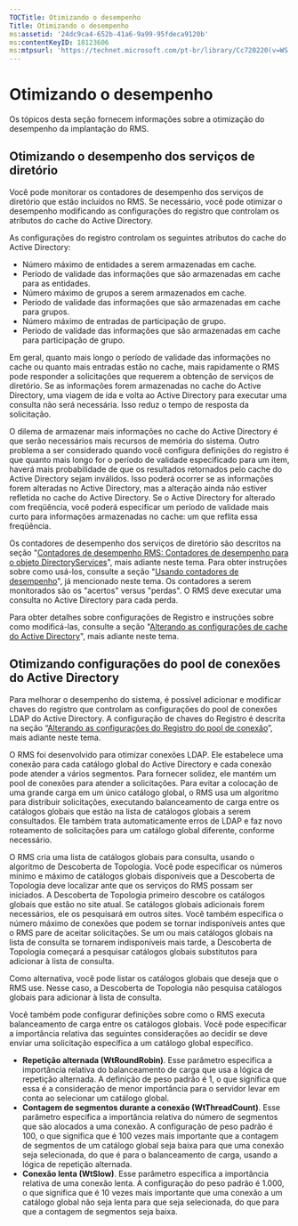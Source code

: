```yaml
---
TOCTitle: Otimizando o desempenho
Title: Otimizando o desempenho
ms:assetid: '24dc9ca4-652b-41a6-9a99-95fdeca9120b'
ms:contentKeyID: 18123606
ms:mtpsurl: 'https://technet.microsoft.com/pt-br/library/Cc720220(v=WS.10)'
---
```


Otimizando o desempenho
=======================

Os tópicos desta seção fornecem informações sobre a otimização do desempenho da implantação do RMS.

Otimizando o desempenho dos serviços de diretório
-------------------------------------------------

Você pode monitorar os contadores de desempenho dos serviços de diretório que estão incluídos no RMS. Se necessário, você pode otimizar o desempenho modificando as configurações do registro que controlam os atributos do cache do Active Directory.

As configurações do registro controlam os seguintes atributos do cache do Active Directory:

-   Número máximo de entidades a serem armazenadas em cache.
-   Período de validade das informações que são armazenadas em cache para as entidades.
-   Número máximo de grupos a serem armazenados em cache.
-   Período de validade das informações que são armazenadas em cache para grupos.
-   Número máximo de entradas de participação de grupo.
-   Período de validade das informações que são armazenadas em cache para participação de grupo.

Em geral, quanto mais longo o período de validade das informações no cache ou quanto mais entradas estão no cache, mais rapidamente o RMS pode responder a solicitações que requerem a obtenção de serviços de diretório. Se as informações forem armazenadas no cache do Active Directory, uma viagem de ida e volta ao Active Directory para executar uma consulta não será necessária. Isso reduz o tempo de resposta da solicitação.

O dilema de armazenar mais informações no cache do Active Directory é que serão necessários mais recursos de memória do sistema. Outro problema a ser considerado quando você configura definições do registro é que quanto mais longo for o período de validade especificado para um item, haverá mais probabilidade de que os resultados retornados pelo cache do Active Directory sejam inválidos. Isso poderá ocorrer se as informações forem alteradas no Active Directory, mas a alteração ainda não estiver refletida no cache do Active Directory. Se o Active Directory for alterado com freqüência, você poderá especificar um período de validade mais curto para informações armazenadas no cache: um que reflita essa freqüência.

Os contadores de desempenho dos serviços de diretório são descritos na seção "[Contadores de desempenho RMS: Contadores de desempenho para o objeto DirectoryServices](https://technet.microsoft.com/37afea1d-f320-4040-96d8-57c0b45e6d46)", mais adiante neste tema. Para obter instruções sobre como usá-los, consulte a seção "[Usando contadores de desempenho](https://technet.microsoft.com/096c3b17-c082-46c4-939c-4373af0c9dec)", já mencionado neste tema. Os contadores a serem monitorados são os "acertos" versus "perdas". O RMS deve executar uma consulta no Active Directory para cada perda.

Para obter detalhes sobre configurações de Registro e instruções sobre como modificá-las, consulte a seção "[Alterando as configurações de cache do Active Directory](https://technet.microsoft.com/8789a7a5-2065-4fae-9104-e0a70f1f2fb6)", mais adiante neste tema.

Otimizando configurações do pool de conexões do Active Directory
----------------------------------------------------------------

Para melhorar o desempenho do sistema, é possível adicionar e modificar chaves do registro que controlam as configurações do pool de conexões LDAP do Active Directory. A configuração de chaves do Registro é descrita na seção “[Alterando as configurações do Registro do pool de conexão](https://technet.microsoft.com/c61d91db-a1ad-4ca5-a492-015da629afbc)”, mais adiante neste tema.

O RMS foi desenvolvido para otimizar conexões LDAP. Ele estabelece uma conexão para cada catálogo global do Active Directory e cada conexão pode atender a vários segmentos. Para fornecer solidez, ele mantém um pool de conexões para atender a solicitações. Para evitar a colocação de uma grande carga em um único catálogo global, o RMS usa um algoritmo para distribuir solicitações, executando balanceamento de carga entre os catálogos globais que estão na lista de catálogos globais a serem consultados. Ele também trata automaticamente erros de LDAP e faz novo roteamento de solicitações para um catálogo global diferente, conforme necessário.

O RMS cria uma lista de catálogos globais para consulta, usando o algoritmo de Descoberta de Topologia. Você pode especificar os números mínimo e máximo de catálogos globais disponíveis que a Descoberta de Topologia deve localizar ante que os serviços do RMS possam ser iniciados. A Descoberta de Topologia primeiro descobre os catálogos globais que estão no site atual. Se catálogos globais adicionais forem necessários, ele os pesquisará em outros sites. Você também especifica o número máximo de conexões que podem se tornar indisponíveis antes que o RMS pare de aceitar solicitações. Se um ou mais catálogos globais na lista de consulta se tornarem indisponíveis mais tarde, a Descoberta de Topologia começará a pesquisar catálogos globais substitutos para adicionar à lista de consulta.

Como alternativa, você pode listar os catálogos globais que deseja que o RMS use. Nesse caso, a Descoberta de Topologia não pesquisa catálogos globais para adicionar à lista de consulta.

Você também pode configurar definições sobre como o RMS executa balanceamento de carga entre os catálogos globais. Você pode especificar a importância relativa das seguintes considerações ao decidir se deve enviar uma solicitação específica a um catálogo global específico.

-   **Repetição alternada (WtRoundRobin)**. Esse parâmetro especifica a importância relativa do balanceamento de carga que usa a lógica de repetição alternada. A definição de peso padrão é 1, o que significa que essa é a consideração de menor importância para o servidor levar em conta ao selecionar um catálogo global.
-   **Contagem de segmentos durante a conexão (WtThreadCount)**. Esse parâmetro especifica a importância relativa do número de segmentos que são alocados a uma conexão. A configuração de peso padrão é 100, o que significa que é 100 vezes mais importante que a contagem de segmentos de um catálogo global seja baixa para que uma conexão seja selecionada, do que é para o balanceamento de carga, usando a lógica de repetição alternada.
-   **Conexão lenta (WtSlow)**. Esse parâmetro especifica a importância relativa de uma conexão lenta. A configuração do peso padrão é 1.000, o que significa que é 10 vezes mais importante que uma conexão a um catálogo global não seja lenta para que seja selecionada, do que para que a contagem de segmentos seja baixa.

